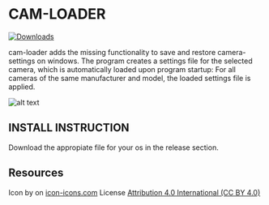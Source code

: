 # CAM-LOADER
[![Downloads](https://img.shields.io/github/downloads/lbormann/cam-loader/total.svg)](https://github.com/lbormann/cam-loader/releases/latest)

cam-loader adds the missing functionality to save and restore camera-settings on windows. 
The program creates a settings file for the selected camera, which is automatically loaded upon program startup: For all cameras of the same manufacturer and model, the loaded settings file is applied.


![alt text](https://github.com/lbormann/cam-loader/blob/main/MAIN.PNG?raw=true)


## INSTALL INSTRUCTION

Download the appropiate file for your os in the release section.


## Resources

Icon by <a href="https://icon-icons.com/de/symbol/webcam/30393"></a> on <a href="https://icon-icons.com">icon-icons.com</a>
License <a href="https://creativecommons.org/licenses/by/4.0/">Attribution 4.0 International (CC BY 4.0)</a>                         
   
